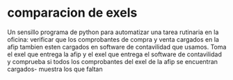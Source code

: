 # comparacion de exels
Un sensillo programa de python para automatizar una tarea rutinaria en la oficina: verificar que los comprobantes de compra y venta cargados en la afip tambien esten cargados en software de contavilidad que usamos. 
Toma el exel que entrega la afip y el exel que entrega el software de contavilidad y comprueba si todos los comprobantes del exel de la afip se encuentran cargados- muestra los que faltan
